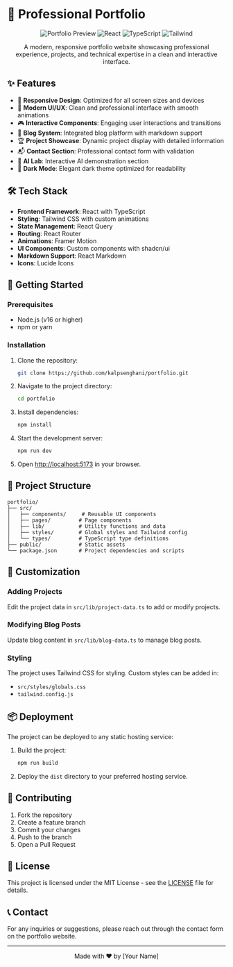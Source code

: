# 🚀 Professional Portfolio

<div align="center">

![Portfolio Preview](https://img.shields.io/badge/Portfolio-Live-blue)
![React](https://img.shields.io/badge/React-18.2.0-blue)
![TypeScript](https://img.shields.io/badge/TypeScript-5.0.0-blue)
![Tailwind](https://img.shields.io/badge/Tailwind-3.3.0-blue)

A modern, responsive portfolio website showcasing professional experience, projects, and technical expertise in a clean and interactive interface.

</div>

## ✨ Features

- 🎨 **Responsive Design**: Optimized for all screen sizes and devices
- 💫 **Modern UI/UX**: Clean and professional interface with smooth animations
- 🎮 **Interactive Components**: Engaging user interactions and transitions
- 📝 **Blog System**: Integrated blog platform with markdown support
- 🏆 **Project Showcase**: Dynamic project display with detailed information
- 📬 **Contact Section**: Professional contact form with validation
- 🤖 **AI Lab**: Interactive AI demonstration section
- 🌙 **Dark Mode**: Elegant dark theme optimized for readability

## 🛠️ Tech Stack

- **Frontend Framework**: React with TypeScript
- **Styling**: Tailwind CSS with custom animations
- **State Management**: React Query
- **Routing**: React Router
- **Animations**: Framer Motion
- **UI Components**: Custom components with shadcn/ui
- **Markdown Support**: React Markdown
- **Icons**: Lucide Icons

## 🚀 Getting Started

### Prerequisites

- Node.js (v16 or higher)
- npm or yarn

### Installation

1. Clone the repository:
   ```bash
   git clone https://github.com/kalpsenghani/portfolio.git
   ```

2. Navigate to the project directory:
   ```bash
   cd portfolio
   ```

3. Install dependencies:
   ```bash
   npm install
   ```

4. Start the development server:
   ```bash
   npm run dev
   ```

5. Open [http://localhost:5173](http://localhost:5173) in your browser.

## 📁 Project Structure

```
portfolio/
├── src/
│   ├── components/     # Reusable UI components
│   ├── pages/         # Page components
│   ├── lib/           # Utility functions and data
│   ├── styles/        # Global styles and Tailwind config
│   └── types/         # TypeScript type definitions
├── public/            # Static assets
└── package.json       # Project dependencies and scripts
```

## 🎨 Customization

### Adding Projects
Edit the project data in `src/lib/project-data.ts` to add or modify projects.

### Modifying Blog Posts
Update blog content in `src/lib/blog-data.ts` to manage blog posts.

### Styling
The project uses Tailwind CSS for styling. Custom styles can be added in:
- `src/styles/globals.css`
- `tailwind.config.js`

## 📦 Deployment

The project can be deployed to any static hosting service:

1. Build the project:
   ```bash
   npm run build
   ```

2. Deploy the `dist` directory to your preferred hosting service.

## 🤝 Contributing

1. Fork the repository
2. Create a feature branch
3. Commit your changes
4. Push to the branch
5. Open a Pull Request

## 📄 License

This project is licensed under the MIT License - see the [LICENSE](LICENSE) file for details.

## 📞 Contact

For any inquiries or suggestions, please reach out through the contact form on the portfolio website.

---

<div align="center">
Made with ❤️ by [Your Name]
</div>
